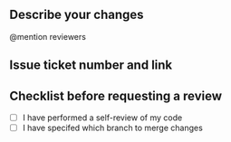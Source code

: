 ## Describe your changes

@mention reviewers

## Issue ticket number and link

## Checklist before requesting a review
- [ ] I have performed a self-review of my code
- [ ] I have specifed which branch to merge changes
